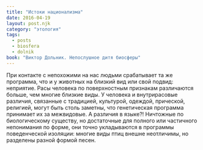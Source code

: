 ```yaml
---
title: "Истоки национализма"
date: 2016-04-19
layout: post.njk
category: "этология"
tags:
  - posts
  - biosfera
  - dolnik
book: "Виктор Дольник. Непослушное дитя биосферы"
---
```


При контакте с непохожими на нас людьми срабатывает та же программа, что и у животных на близкий вид или свой подвид: неприятие. Расы человека по поверхностным признакам различаются больше, чем многие близкие виды. У человека и внутрирасовые различия, связанные с традицией, культурой, одеждой, прической, религией, могут быть столь заметны, что генетическая программа принимает их за межвидовые. А различия в языке?! Ничтожные по биологическому существу, но достаточные для полного или частичного непонимания по форме, они точно укладываются в программы поведенческой изоляции: многие виды птиц внешне неотличимы, но разделены разной формой песен.
